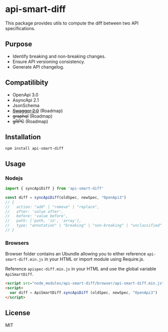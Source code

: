 # api-smart-diff

This package provides utils to compute the diff between two API specifications.

## Purpose
- Identify breaking and non-breaking changes.
- Ensure API versioning consistency.
- Generate API changelog.

## Compatilibity

- OpenApi 3.0
- AsyncApi 2.1
- JsonSchema
- ~~[Swagger 2.0](https://github.com/swagger-api/swagger-spec/blob/master/versions/2.0.md)~~ (Roadmap)
- ~~graphql~~ (Roadmap)
- ~~gRPC~~ (Roadmap)

## Installation
```SH
npm install api-smart-diff
```

## Usage

### Nodejs
```ts
import { syncApiDiff } from 'api-smart-diff'

const diff = syncApiDiff(oldSpec, newSpec, "OpenApi3")
// {
//   action: "add" | "remove" | "replace",
//   after: 'value after',
//   before: 'value before',
//   path: ['path, 'in', 'array'],
//   type: "annotation" | "breaking" | "non-breaking" | "unclassified"
// }
```

### Browsers
Browser folder contains an Ubundle allowing you to either reference `api-smart-diff.min.js` in your HTML or import module using Require.js.

Reference `apispec-diff.min.js` in your HTML and use the global variable `ApiSmartDiff`.
```HTML
<script src="node_modules/api-smart-diff/browser/api-smart-diff.min.js"></script>
<script>
  var diff = ApiSmartDiff.syncApiDiff (oldSpec, newSpec, "OpenApi3")
</script>
```

## License

MIT
